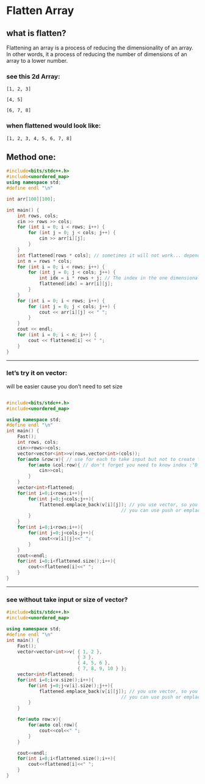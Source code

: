 # Flatten Array

## what is flatten?

Flattening an array is a process of reducing the dimensionality of an array. In other words, it a process of reducing the number of dimensions of an array to a lower number.

### see this 2d Array:

`[1, 2, 3]`

`[4, 5]`

`[6, 7, 8]`

### when flattened would look like:

`[1, 2, 3, 4, 5, 6, 7, 8]`

## Method one:

```cpp
#include<bits/stdc++.h>
#include<unordered_map>
using namespace std;
#define endl "\n"

int arr[100][100];

int main() {
    int rows, cols;
    cin >> rows >> cols;
    for (int i = 0; i < rows; i++) {
        for (int j = 0; j < cols; j++) {
            cin >> arr[i][j];
        }
    }
    int flattened[rows * cols]; // sometimes it will not work... depends on compiler
    int n = rows * cols;
    for (int i = 0; i < rows; i++) {
        for (int j = 0; j < cols; j++) {
            int idx = i * rows + j; // The index in the one dimensional array corresponds to the same index in the array    
            flattened[idx] = arr[i][j];
        }
    }
    for (int i = 0; i < rows; i++) {
        for (int j = 0; j < cols; j++) {
            cout << arr[i][j] << " ";
        }
    }
    cout << endl;
    for (int i = 0; i < n; i++) {
        cout << flattened[i] << " ";
    }
}
```

---

### let’s try it on vector:

will be easier cause you don’t need to set size

```cpp

#include<bits/stdc++.h>
#include<unordered_map>

using namespace std;
#define endl "\n"
int main() {
    Fast();
    int rows, cols;
    cin>>rows>>cols;
    vector<vector<int>>v(rows,vector<int>(cols));
    for(auto &row:v){ // use for each to take input but not to create flattened array
        for(auto &col:row){ // don't forget you need to know index :"D
            cin>>col;
        }
    }
    vector<int>flattened;
    for(int i=0;i<rows;i++){
        for(int j=0;j<cols;j++){
            flattened.emplace_back(v[i][j]); // you use vector, so you don't need to set initial size
                                          // you can use push or emplace back function direct
        }
    }
    for(int i=0;i<rows;i++){
        for(int j=0;j<cols;j++){
            cout<<v[i][j]<<" ";
        }
    }
    cout<<endl;
    for(int i=0;i<flattened.size();i++){
        cout<<flattened[i]<<" ";
    }
}
```

---

### see without take input or size of vector?

```cpp
#include<bits/stdc++.h>
#include<unordered_map>

using namespace std;
#define endl "\n"
int main() {
    Fast();
    vector<vector<int>>v{ { 1, 2 },
                          { 3 },
                          { 4, 5, 6 },
                          { 7, 8, 9, 10 } };
    vector<int>flattened;
    for(int i=0;i<v.size();i++){
        for(int j=0;j<v[i].size();j++){
            flattened.emplace_back(v[i][j]); // you use vector, so you don't need to set initial size
                                          // you can use push or emplace back function direct
        }
    }

    for(auto row:v){
        for(auto col:row){
            cout<<col<<" ";
        }
    }

    cout<<endl;
    for(int i=0;i<flattened.size();i++){
        cout<<flattened[i]<<" ";
    }
}
```